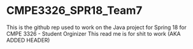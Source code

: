# CMPE3326_SPR18_Team7
This is the github rep used to work on the Java project for Spring 18 for CMPE 3326 - Student Orginizer
This read me is for shit to work (AKA ADDED HEADER)
